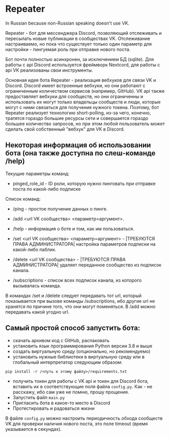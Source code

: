 # Repeater

In Russian because non-Russian speaking doesn't use VK.

Repeater - бот для мессенджера Discord, позволяющий отслеживать и пересылать новые публикации в сообществах VK. Отслеживание настраиваемо, но пока что существует только один параметр для настройки - пингуемая роль при отправке нового поста.

Бот почти полностью асинхронен, за исключением БД (sqlite). Для работы с api Discord используется фреймворк Nextcord, для работы с api VK реализованы свои инструменты.

Основная идея бота Repeater - реализация вебхуков для связи VK и Discord. Discord имеет встроенные вебхуки, но они работают с ограниченным количеством сервисов (например, GitHub). VK api также предоставляет вебхуки для сообществ, но они ограниченны и использовать их могут только владельцы сообществ и люди, которые могут с ними связаться для получения нужного токена. Поэтому, бот Repeater реализует технологию short-polling, из-за чего, конечно, тратятся гораздо большие ресурсы сети и совершается гораздо большее количество запросов, но при этом любой пользователь может сделать свой собственный "вебхук" для VK в Discord.

## Некоторая информация об использовании бота (она также доступна по слеш-команде /help)

Текущие параметры команд:

- pinged_role_id - ID роли, которую нужно пинговать при отправке поста по какой-либо подписке


Список команд:

- /ping - простое получение данных о пинге.


- /add <url VK сообщества> <параметр=аргумент>.


- /help - информация о боте и том, как им пользоваться.

- /set <url VK сообщества> <параметр=аргумент> - |ТРЕБУЮТСЯ ПРАВА АДМИНИСТРАТОРА| настройка параметров подписки на какой-либо паблик.


- /delete <url VK сообщества> - |ТРЕБУЮТСЯ ПРАВА АДМИНИСТРАТОРА| удаляет переданное сообщество из подписок канала.


- /subscriptions - список всех подписок канала, из которого вызывалась команда.

В командах /set и /delete следует передавать тот url, который показывается при вызове команды /subscriptions, ибо другие url не хранятся по причине того, что они могут поменяться. В /add можно передавать какой угодно url.


## Самый простой способ запустить бота:
- скачать архивом код с GitHub, распаковать
- установить язык программирования Python версии 3.8 и выше
- создать виртуальную среду (опционально, но рекомендуемо)
- установить нужные библиотеки в виртуальную среду или в глобальный интерпретатор следующим образом:
```
pip install -r /<путь к этому файлу>/requirements.txt
```
- получить токен для работы с VK api и токен для Discord бота, вставить их в соответствующие поля файла ```config.py```. Как - не расскажу, ибо сам уже не помню, прошу прощения.
- Запустить файл ```main.py```
- Пригласить бота в какое-то место в Discord
- Протестировать и радоваться жизни

В файле ```config.py``` можно настроить периодичность обхода сообществ VK для проверки наличия нового поста, это поле timeout (время указывается в секундах).
